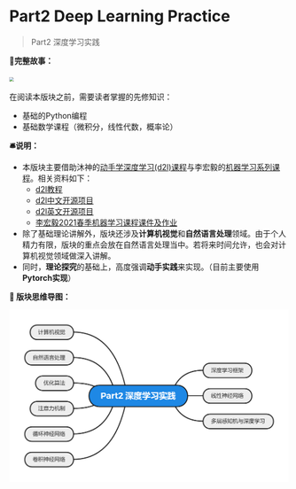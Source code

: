 # Part2 Deep Learning Practice

> Part2 深度学习实践

**:information_desk_person:完整故事：**

<img src="https://s2.loli.net/2022/01/08/sRwiWOnJukBQvVP.png" style="zoom:50%;" />

在阅读本版块之前，需要读者掌握的先修知识：

* 基础的Python编程
* 基础数学课程（微积分，线性代数，概率论）

**:bellhop_bell:说明：**

* 本版块主要借助沐神的[动手学深度学习(d2l)课程](https://courses.d2l.ai/zh-v2/)与李宏毅的[机器学习系列课程](https://aistudio.baidu.com/aistudio/course/introduce/1978)。相关资料如下：
  * [d2l教程](http://zh.d2l.ai/)
  * [d2l中文开源项目](https://github.com/d2l-ai/d2l-zh)
  * [d2l英文开源项目](https://github.com/d2l-ai/d2l-en)
  * [李宏毅2021春季机器学习课程课件及作业](https://github.com/Fafa-DL/Lhy_Machine_Learning)
* 除了基础理论讲解外，版块还涉及**计算机视觉**和**自然语言处理**领域。由于个人精力有限，版块的重点会放在自然语言处理当中。若将来时间允许，也会对计算机视觉领域做深入讲解。
* 同时，**理论探究**的基础上，高度强调**动手实践**来实现。（目前主要使用**Pytorch实现**）

**:thought_balloon: 版块思维导图：**

![](../RoadMap_2.png)

